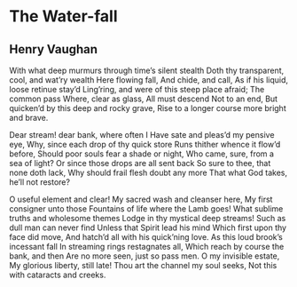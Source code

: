 # The Water-fall
## Henry Vaughan
With what deep murmurs through time’s silent stealth
Doth thy transparent, cool, and wat’ry wealth
Here flowing fall,
And chide, and call,
As if his liquid, loose retinue stay’d
Ling’ring, and were of this steep place afraid;
The common pass
Where, clear as glass,
All must descend
Not to an end,
But quicken’d by this deep and rocky grave,
Rise to a longer course more bright and brave.

Dear stream! dear bank, where often I
Have sate and pleas’d my pensive eye,
Why, since each drop of thy quick store
Runs thither whence it flow’d before,
Should poor souls fear a shade or night,
Who came, sure, from a sea of light?
Or since those drops are all sent back
So sure to thee, that none doth lack,
Why should frail flesh doubt any more
That what God takes, he’ll not restore?

O useful element and clear!
My sacred wash and cleanser here,
My first consigner unto those
Fountains of life where the Lamb goes!
What sublime truths and wholesome themes
Lodge in thy mystical deep streams!
Such as dull man can never find
Unless that Spirit lead his mind
Which first upon thy face did move,
And hatch’d all with his quick’ning love.
As this loud brook’s incessant fall
In streaming rings restagnates all,
Which reach by course the bank, and then
Are no more seen, just so pass men.
O my invisible estate,
My glorious liberty, still late!
Thou art the channel my soul seeks,
Not this with cataracts and creeks.